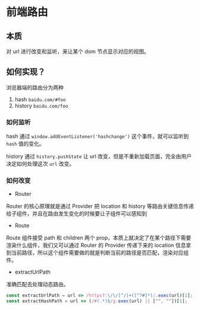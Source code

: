 # 前端路由

## 本质
对 url 进行改变和监听，来让某个 dom 节点显示对应的视图。

## 如何实现？
浏览器端的路由分为两种
1. hash `baidu.com/#foo` 
2. history `baidu.com/foo` 


### 如何监听

hash 通过 `window.addEventListener('hashchange')` 这个事件，就可以监听到 `hash` 值的变化。

history 通过 `history.pushState` 让 url 改变，但是不重新加载页面，完全由用户决定如何处理这次 `url` 改变。

### 如何改变
- Router

Router 的核心原理就是通过 Provider 把 location 和 history 等路由关键信息传递给子组件，并且在路由发生变化的时候要让子组件可以感知到

- Route

Route 组件接受 path 和 children 两个 prop，本质上就决定了在某个路径下需要渲染什么组件，我们又可以通过 Router 的 Provider 传递下来的 location 信息拿到当前路径，所以这个组件需要做的就是判断当前的路径是否匹配，渲染对应组件。

- extractUrlPath

准确匹配去处理动态路由。
```js
const extractUrlPath = url => /https?:\/\/[^/]+([^?#]*)/.exec(url)[1];
const extractHashPath = url => (/#(.*)$/g.exec(url) || ["", ""])[1];
```